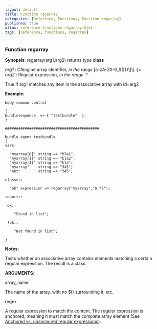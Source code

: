 ```yaml
---
layout: default
title: Function regarray
categories: [Reference, Functions, Function regarray]
published: true
alias: reference-functions-regarray.html
tags: [reference, functions, regarray]
---
```


### Function regarray

**Synopsis**: regarray(arg1,arg2) returns type **class**

  
 *arg1* : Cfengine array identifier, *in the range*
[a-zA-Z0-9\_\$(){}\\[\\].:]+   
 *arg2* : Regular expression, *in the range* .\*   

True if arg1 matches any item in the associative array with id=arg2

**Example**:  
   

```cf3
body common control

{
bundlesequence  => { "testbundle"  };
}

###########################################

bundle agent testbundle
{
vars:

  "myarray[0]" string => "bla1";
  "myarray[1]" string => "bla2";
  "myarray[3]" string => "bla";
  "myarray"    string => "345";  
  "not"        string => "345";  

classes:

  "ok" expression => regarray("myarray","b.*2");

reports:

 ok::

    "Found in list";

 !ok::

    "Not found in list";

}
```

**Notes**:  
   

Tests whether an associative array contains elements matching a certain
regular expression. The result is a class.

**ARGUMENTS**:

array\_name

The name of the array, with no \$() surrounding it, etc.   

regex

A regular expression to match the content. The regular expression is
anchored, meaning it must match the complete array element (See
[Anchored vs. unanchored regular
expressions](#Anchored-vs_002e-unanchored-regular-expressions)).
